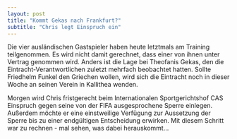 ```yaml
---
layout: post
title: "Kommt Gekas nach Frankfurt?"
subtitle: "Chris legt Einspruch ein"
---
```


Die vier ausländischen Gastspieler haben heute letztmals am Training teilgenommen. Es wird nicht damit gerechnet, dass einer von ihnen unter Vertrag genommen wird. Anders ist die Lage bei Theofanis Gekas, den die Eintracht-Verantwortlichen zuletzt mehrfach beobachtet hatten. Sollte Friedhelm Funkel den Griechen wollen, wird sich die Eintracht noch in dieser Woche an seinen Verein in Kallithea wenden.

Morgen wird Chris fristgerecht beim Internationalen Sportgerichtshof CAS Einspruch gegen seine von der FIFA ausgesprochene Sperre einlegen. Außerdem möchte er eine einstweilige Verfügung zur Aussetzung der Sperre bis zu einer endgültigen Entscheidung erwirken. Mit diesem Schritt war zu rechnen - mal sehen, was dabei herauskommt...
